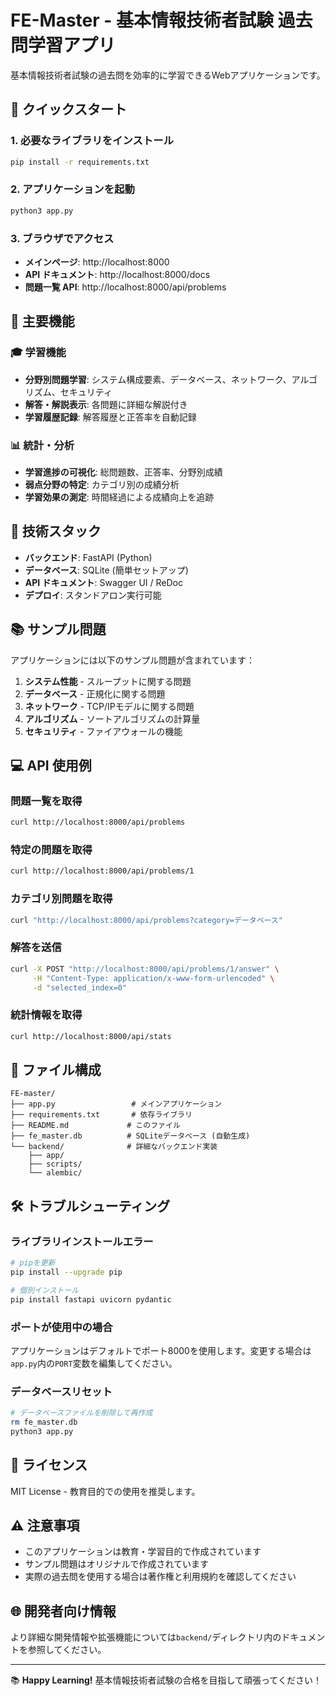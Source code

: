 # FE-Master - 基本情報技術者試験 過去問学習アプリ

基本情報技術者試験の過去問を効率的に学習できるWebアプリケーションです。

## 🚀 クイックスタート

### 1. 必要なライブラリをインストール
```bash
pip install -r requirements.txt
```

### 2. アプリケーションを起動
```bash
python3 app.py
```

### 3. ブラウザでアクセス
- **メインページ**: http://localhost:8000
- **API ドキュメント**: http://localhost:8000/docs
- **問題一覧 API**: http://localhost:8000/api/problems

## 📱 主要機能

### 🎓 学習機能
- **分野別問題学習**: システム構成要素、データベース、ネットワーク、アルゴリズム、セキュリティ
- **解答・解説表示**: 各問題に詳細な解説付き
- **学習履歴記録**: 解答履歴と正答率を自動記録

### 📊 統計・分析
- **学習進捗の可視化**: 総問題数、正答率、分野別成績
- **弱点分野の特定**: カテゴリ別の成績分析
- **学習効果の測定**: 時間経過による成績向上を追跡

## 🔧 技術スタック

- **バックエンド**: FastAPI (Python)
- **データベース**: SQLite (簡単セットアップ)
- **API ドキュメント**: Swagger UI / ReDoc
- **デプロイ**: スタンドアロン実行可能

## 📚 サンプル問題

アプリケーションには以下のサンプル問題が含まれています：

1. **システム性能** - スループットに関する問題
2. **データベース** - 正規化に関する問題
3. **ネットワーク** - TCP/IPモデルに関する問題
4. **アルゴリズム** - ソートアルゴリズムの計算量
5. **セキュリティ** - ファイアウォールの機能

## 💻 API 使用例

### 問題一覧を取得
```bash
curl http://localhost:8000/api/problems
```

### 特定の問題を取得
```bash
curl http://localhost:8000/api/problems/1
```

### カテゴリ別問題を取得
```bash
curl "http://localhost:8000/api/problems?category=データベース"
```

### 解答を送信
```bash
curl -X POST "http://localhost:8000/api/problems/1/answer" \
     -H "Content-Type: application/x-www-form-urlencoded" \
     -d "selected_index=0"
```

### 統計情報を取得
```bash
curl http://localhost:8000/api/stats
```

## 📁 ファイル構成

```
FE-master/
├── app.py                 # メインアプリケーション
├── requirements.txt       # 依存ライブラリ
├── README.md             # このファイル
├── fe_master.db          # SQLiteデータベース (自動生成)
└── backend/              # 詳細なバックエンド実装
    ├── app/
    ├── scripts/
    └── alembic/
```

## 🛠️ トラブルシューティング

### ライブラリインストールエラー
```bash
# pipを更新
pip install --upgrade pip

# 個別インストール
pip install fastapi uvicorn pydantic
```

### ポートが使用中の場合
アプリケーションはデフォルトでポート8000を使用します。変更する場合は`app.py`内の`PORT`変数を編集してください。

### データベースリセット
```bash
# データベースファイルを削除して再作成
rm fe_master.db
python3 app.py
```

## 📝 ライセンス

MIT License - 教育目的での使用を推奨します。

## ⚠️ 注意事項

- このアプリケーションは教育・学習目的で作成されています
- サンプル問題はオリジナルで作成されています
- 実際の過去問を使用する場合は著作権と利用規約を確認してください

## 🌐 開発者向け情報

より詳細な開発情報や拡張機能については`backend/`ディレクトリ内のドキュメントを参照してください。

---

📚 **Happy Learning!** 基本情報技術者試験の合格を目指して頑張ってください！
